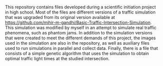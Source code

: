 This repository contains files developed during a scientific initiation project in high school.
Most of the files are different versions of a traffic simulation that was upgraded from its original version available 
at https://github.com/mihir-m-gandhi/Basic-Traffic-Intersection-Simulation. 
This simulation was modified by myself in an attempt to simulate real traffic phenomena, such as phantom jams. 
In addition to the simulation versions that were created 
to meet the different demands of this project, the images used in the simulation are also in the repository, 
as well as auxiliary files used to run simulations in parallel and collect data. Finally, there is a file 
that consists of a simple genetic algorithm that uses the simulation to obtain optimal
traffic light times at the studied intersection.
